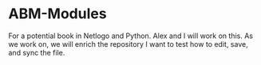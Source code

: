 # ABM-Modules
For a potential book in Netlogo and Python. Alex and I will work on this. As we work on, we will enrich the repository
I want to test how to edit, save, and sync the file.
